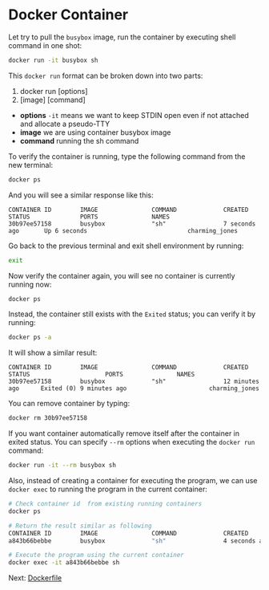# Docker Container

Let try to pull the `busybox` image, run the container by executing shell command in one shot:

```bash
docker run -it busybox sh
```

This `docker run` format can be broken down into two parts:

1. docker run [options]
2. [image] [command]

- **options** `-it` means we want to keep STDIN open even if not attached and allocate a pseudo-TTY
- **image** we are using container busybox image
- **command** running the sh command

To verify the container is running, type the following command from the new terminal:

```bash
docker ps
```

And you will see a similar response like this:

```
CONTAINER ID        IMAGE               COMMAND             CREATED             STATUS              PORTS               NAMES
30b97ee57158        busybox             "sh"                7 seconds ago       Up 6 seconds                            charming_jones
```

Go back to the previous terminal and exit shell environment by running:

```bash
exit
```

Now verify the container again, you will see no container is currently running now:

```bash
docker ps
```

Instead, the container still exists with the `Exited` status; you can verify it by running:

```bash
docker ps -a
```

It will show a similar result:

```
CONTAINER ID        IMAGE               COMMAND             CREATED             STATUS                     PORTS               NAMES
30b97ee57158        busybox             "sh"                12 minutes ago      Exited (0) 9 minutes ago                       charming_jones
```

You can remove container by typing:

```bash
docker rm 30b97ee57158
```

If you want container automatically remove itself after the container in exited status. You can specify `--rm` options when executing the `docker run` command:

```bash
docker run -it --rm busybox sh
```

Also, instead of creating a container for executing the program, we can use `docker exec` to running the program in the current container:

```bash
# Check container id  from existing running containers
docker ps

# Return the result similar as following
CONTAINER ID        IMAGE               COMMAND             CREATED             STATUS              PORTS               NAMES
a843b66bebbe        busybox             "sh"                4 seconds ago       Up 4 seconds                            pensive_carson

# Execute the program using the current container
docker exec -it a843b66bebbe sh
```

Next: [Dockerfile](07-dockerfile.md)
